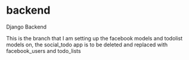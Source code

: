 # backend
Django Backend

This is the branch that I am setting up the facebook models and todolist models on, the social_todo app is to be deleted and replaced with facebook_users and todo_lists
